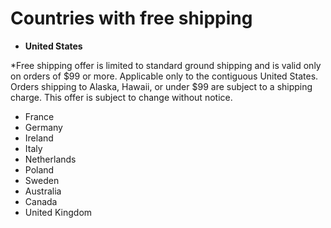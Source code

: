 # Countries with free shipping
- **United States** 

*Free shipping offer is limited to standard ground shipping and is valid only on orders of $99 or more. Applicable only to the contiguous United States. Orders shipping to Alaska, Hawaii, or under $99 are subject to a shipping charge. This offer is subject to change without notice.

- France
- Germany
- Ireland
- Italy
- Netherlands
- Poland
- Sweden
- Australia
- Canada
- United Kingdom